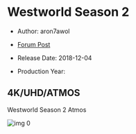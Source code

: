 # Westworld Season 2

* Author: aron7awol

* [Forum Post](https://www.avsforum.com/threads/bass-eq-for-filtered-movies.2995212/post-57466772)

* Release Date: 2018-12-04
* Production Year: 

## 4K/UHD/ATMOS
Westworld Season 2 Atmos

![img 0](https://i.imgur.com/1qjTVFJ.jpg)

